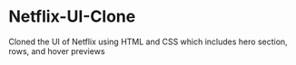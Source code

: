 # Netflix-UI-Clone
Cloned the UI of Netflix using HTML and CSS which includes hero section, rows, and hover previews
